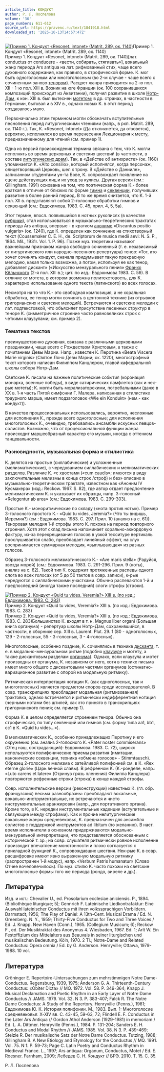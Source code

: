 ```yaml
---
article_title: КОНДУКТ
author: Р. Л. Поспелова
volume: '36'
page_numbers: 611-612
source_url: https://pravenc.ru/text/1841918.html
downloaded_at: '2025-10-13T14:57:47Z'
---
```


[![Пример 1. Кондукт «Resonet, intonet» (Matrit. 289, ок. 1140)](https://pravenc.ru/data/2015/03/18/1234040419/i200.jpg "Кликните для увеличения картинки")](https://pravenc.ru/data/2015/03/18/1234040419/i400.jpg)Пример 1. Кондукт «Resonet, intonet» (Matrit. 289, ок. 1140)  
Пример 1. Кондукт «Resonet, intonet» (Matrit. 289, ок. 1140)[лат. conductus от conducere - «вести, собирать, стягивать»], вокальный жанр периода Ars antiquа на лат. рифмованный стих, чаще всего духовного содержания, как правило, в строфической форме. К. мог быть одноголосным или многоголосным (во 2-м случае - чаще всего с сочиненным заново [тенором](https://pravenc.ru/text/тенором.html)). Расцвет жанра приходится на 2-ю пол. XII - 1-ю пол. XIII в. Возник на юге Франции (ок. 100 сохранившихся композиций происходит из Аквитании), получил развитие в школе [Нотр-Дам](https://pravenc.ru/text/Нотр-Дам.html), к кон. XIII в. был вытеснен [мотетом](https://pravenc.ru/text/мотетом.html); в др. странах, в частности в Германии, бытовал и в XIV в., однако новых К. в этот период создавалось мало.

Первоначально этим термином могли обозначать вступительные песнопения перед литургическими чтениями (напр., в ркп. Matrit. 289, ок. 1140 г.). Так, К. «Resonet, intonet» (Да откликнется, да отзовется), вероятно, исполнялся во время перенесения Лекционария к месту, предназначенному для чтений (см. пример 1).

Одна из версий происхождения термина связана с тем, что К. могли исполнять во время церковных и светских шествий (в частности, в составе [литургических драм](<https://pravenc.ru/text/литургических драм.html>)). Так, в «Действе об антихристе» (ок. 1160) упоминается К. «Alto consilio», который исполнялся, когда персонаж, олицетворявший Церковь, шел к трону. В «Действе о Данииле», записанном студентами ун-та Бове, К. сопровождает появление на сцене действующих лиц и их уход за кулисы. Другая версия (см.: Gillingham. 1991) основана на том, что поэтическая форма К.- более краткая в отличие от близких по форме [гимна](https://pravenc.ru/text/гимна.html) и [секвенции](https://pravenc.ru/text/секвенции.html), получивших развитие в более ранний период. В то же время считается, что К. 1-й пол. XII в. представляют собой 2-голосные обработки гимнов и секвенций (см.: Евдокимова. 1983. С. 45, прил. 4, 5, 5а).

Этот термин, впосл. появившийся в нотных рукописях (в качестве [рубрики](https://pravenc.ru/text/рубрики.html)), стал использоваться в музыкально-теоретических трактатах периода Ars antiqua, впервые - в кратком [анониме](https://pravenc.ru/text/анониме.html) «Discantus positio vulgaris» (ок. 1240), где К. определен как сочинение на стихотворный текст (Coussemaker C. E. H., de. Scriptorum de musica medii aevi: N. S. P., 1864. Mil., 1931r. Vol. 1. P. 96). Позже муз. теоретики называют важнейшим признаком жанра свободно сочиненный (т. е. независимый от литургического или народно-песенного репертуара) тенор: «Тот, кто хочет сочинять кондукт, сначала придумывает такую прекрасную мелодию, какая только возможна, а потом, используя ее как тенор, добавляет дискант» («Искусство мензурального пения» [Франко Кёльнского](<https://pravenc.ru/text/Франко Кёльнского.html>) (2-я пол. XIII в.); цит. по изд.: Евдокимова 1983. С. 59). В отличие от мотета, в котором возможна политекстовость, для К. характерно использование одного текста (латинского) во всех голосах.

Несмотря на то что К.- это свободная композиция, а не хоральная обработка, ее тенор могли сочинять в центонной технике (из отрывков григорианских и светских мелодий). Встречаются и светские мелодии с лат. подтекстовкой, что объясняет присутствие песенных структур в теноре К. (симметричное строение часто равновеликих строк с четкими клаузулами; см. пример 2).

### Тематика текстов

преимущественно духовная, связана с различными церковными праздниками, чаще всего с Рождеством Христовым, а также с почитанием Девы Марии. Напр., известен К. Перотина «Beata Viscera Marie virginis» (Святое Лоно Девы Марии; ок. 1220), многострофный текст которого написан Филиппом Канцлером, главой кафедральной школы собора Нотр-Дам.

Светские К. писали на важные политические события (коронация монарха, военные победы), в виде сатирических памфлетов (как и нек-рые мотеты); К. могли быть морализаторскими, погребальными (даже в ХХ в. 1-я часть Пятой симфонии Г. Малера, написанная в стилистике траурного марша, имеет подзаголовок «Wie ein Kondukt» (нем.- как кондукт)).

В качестве процессиональных использовались, вероятно, несложные для исполнения К., прежде всего одноголосные; для исполнения многоголосных К., очевидно, требовались ансамбли искусных певцов-солистов. Возможно, что от процессиональной функции жанра происходит маршеобразный характер его музыки, иногда с оттенком танцевальности.

### Разновидности, музыкальная форма и стилистика

К. делятся на простые (силлабические) и усложненные (мелизматические), с чередованием силлабических и мелизматических разделов. Различие К. «с хвостами («cum caudis»; имеются в виду заключительные мелизмы в конце строк /строф) и без» описано в музыкально-теоретическом трактате, известном как «Аноним IV Кусмакера» (изд.: Reckow. 1967. S. 82), где автор отдает предпочтение мелизматическим К. и указывает их образцы, напр. 3-голосный «Relegentur ab area» (см.: Евдокимова. 1983. С. 299-303).

Простые К.- моноритмические по складу («нота против ноты»). Пример 3-голосного простого К.- «Quid tu vides, Jeremia?» (Что ты видишь, Иеремия?) (см.: Евдокимова. 1983. С. 297. Прил. 10 (анализ на с. 61)). Теноровая мелодия 1-й строфы этого К. похожа на период повторного строения. Хотя этот склад письма напоминает хорально-аккордовую фактуру, из-за перекрещивания голосов в узкой тесситуре вертикаль прослушивается слабо, преобладает линейный эффект, на слух воспринимается суммарная мелодия, «выплывающая» из разных голосов.

Образец 3-голосного мелизматического К.- «Ave maris stella» (Радуйся, звезда морей) (cм.: Евдокимова. 1983. С. 291-296. Прил. 9 (ноты), анализ на с. 62). Такой тип К. содержит протяженные распевы одного слога во всех голосах (от 5 до 50 тактов в совр. записи), к-рые чередуются с силлабическими участками. Обычно распеваются 1-й и предпоследний (иногда также последний) слоги строфы (строки).

[![Пример 2. Кондукт «Quid tu vides, Veremia?» XIII в. (по изд.: Евдокимова. 1983. С. 283)](https://pravenc.ru/data/2015/03/18/1234040228/i200.jpg "Кликните для увеличения картинки")](https://pravenc.ru/data/2015/03/18/1234040228/i400.jpg)Пример 2. Кондукт «Quid tu vides, Veremia?» XIII в. (по изд.: Евдокимова. 1983. С. 283)  
Пример 2. Кондукт «Quid tu vides, Veremia?» XIII в. (по изд.: Евдокимова. 1983. С. 283)Большинство К. входят в т. н. Magnus liber organi (Большая книга органума) - репертуар школы Нотр-Дам, сохранившийся, в частности, в сборнике сер. XIII в. Laurent. Plut. 29. 1 (80 - одноголосных, 129 - 2-голосных, 55 - 3-голосных, 3 - 4-голосных).

Многоголосные, особенно поздние, К. сочинялись в технике [дисканта](https://pravenc.ru/text/дисканта.html), т. е. в модально-мензуральном ритме (подобно [клаузуле](https://pravenc.ru/text/клаузуле.html) и мотету, а также дискантовым разделам [органума](https://pravenc.ru/text/органума.html)). Однако, если клаузула и мотет производны от органума, К. независим от него, хотя в технике письма имеет много общего с дискантовыми частями органумов (остинатно-вариационное развитие с опорой на модальную ритмику).

Ритмическая интерпретация нотации К. (как одноголосных, так и многоголосных) является предметом споров среди исследователей. В совр. транскрипциях преобладает модальная (ритмизованная) трактовка, однако встречается и ритмически индифферентная нотация (черными нотами без штилей, как это принято в транскрипциях григорианского пения; см. пример 1).

Форма К. в целом определяется строением тенора. Обычно она строфическая, по типу секвенций или гимнов (см. форму типа аа1, bb1, cc1 в К. «Quid tu vides...»).

В мелизматических К., особенно принадлежащих Перотину и его окружению (см. анализ 2-голосного К. «Pater noster commiserans» (Отец наш, сострадающий): Евдокимова. 1983. С. 72), широко используются полифонические приемы развития (имитации, канонические секвенции, техника «обмена голосов» - Stimmtausch). Образец 2-голосного мелизма с затейливой полифонией см. в К. «Rex eterne glorie» (Царь вечной славы). В рефренном К. (К.-ронделе, напр.: «Luto carens et latere» (Отринув грязь пленения) Филиппа Канцлера) повторяются рефренные строки (строка) в конце каждой строфы.

Совр. исполнительские версии (реконструкции) известных К. (гл. обр. французских) весьма разнообразны: преобладают вокальные, вокально-инструментальные, но встречаются и чисто инструментальные аранжировки (напр., для портативного органа). Кроме того, в К. нередки инструментальные каденции (вступительные и связующие между строфами). Как и прочие нелитургические вокальные жанры средневековья, К. предназначен для ансамбля солистов с поддержкой инструментов ad libitum (по желанию). В наст. время исполнители в основном придерживаются модально-мензуральной интерпретации, что представляется обоснованным с исторической т. зр.; на совр. слушателя ритмически ровное исполнение производит впечатление монотонности и плохо согласуется с прикладной функцией К., сопровождавших шествия. Нек-рые К. в совр. расшифровке имеют явно выраженную модальную ритмику (распространен 1-й модус), напр. «Verbum Patris humanatur» (Слово Отчее вочеловечилось). По муз. стилю К. часто похожи на светские многоголосные формы того же периода (рондо, виреле и др.).

## Литература

Изд. и ист.: Chevalier U., ed. Prosolarium ecclesiae aniciensis. P., 1894. (Bibliothèque liturgique; 5); Gennrich F. Lateinische Liedkontrafaktur: Eine Auswahl lateinischer Conductus mit ihren volkssprachigen Vorbildern. Darmstadt, 1956; The Play of Daniel: A 13th-Cent. Musical Drama / Ed. N. Greenberg. N. Y., 1959; Thirty-Five Conductus for Two and Three Voices / Ed. J. Knapp. New Haven (Conn.), 1965. (Collegium Musicum; 6); Reckow F., ed. Der Musiktraktat des Anonymus 4. Wiesbaden, 1967. Bd. 1; Arlt W. Ein Festoffizium des Mittelalters aus Beauvais in seiner liturgischen und musikalischen Bedeutung. Köln, 1970. 2 Tl.; Notre-Dame and Related Conductus: Opera omnia / Ed. by G. Anderson. Henryville; Ottawa, 1979-1988. 10 vol.

## Литература

Gröninger E. Repertoire-Untersuchungen zum mehrstimmigen Notre Dame-Conductus. Regensburg, 1939, 1975; Anderson G. A. Thirteenth-Century Conductus: «Obiter Dicta» // MQ. 1972. Vol. 58. P. 349-364; Knapp J. Musical Declamation and Poetic Rhythm in an Early Layer of Notre Dame Conductus // JAMS. 1979. Vol. 32. N 3. P. 383-407; Falck R. The Notre Dame Conductus: A Study of the Repertory. Henryville (Penns.), 1981; Евдокимова Ю. К. История полифонии. М., 1983. Вып. 1: Многоголосие средневековья: X-XIV вв. С. 43-45, 59-63, 72; Flindell E. F. Conductus in the Later Ars Antiqua // Gordon Athol Anderson (1929-1981) in memoriam / Ed. L. A. Dittmer. Henryville (Penns.), 1984. P. 131-204; Sanders E. H. Conductus and Modal Rhythm // JAMS. 1985. Vol. 38. N 3. P. 439-469; Stelzle R. Der musikalische Satz der Notre Dame Conductus. Tutzing, 1988; Gillingham B. A New Etiology and Etymology for the Conductus // MQ. 1991. Vol. 75. N 1. P. 59-73; Page C. Latin Poetry and Conductus Rhythm in Medieval France. L., 1997; Ars antiqua: Organum, Conductus, Motet / Ed. E. Roesner. Farnham, 2009; Лебедев С. Н. Кондукт // БРЭ. 2010. Т. 15. С. 35.

Р. Л. Поспелова
